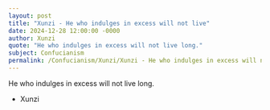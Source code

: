 ```yaml
---
layout: post
title: "Xunzi - He who indulges in excess will not live"
date: 2024-12-28 12:00:00 -0000
author: Xunzi
quote: "He who indulges in excess will not live long."
subject: Confucianism
permalink: /Confucianism/Xunzi/Xunzi - He who indulges in excess will not live
---
```


He who indulges in excess will not live long.

- Xunzi
